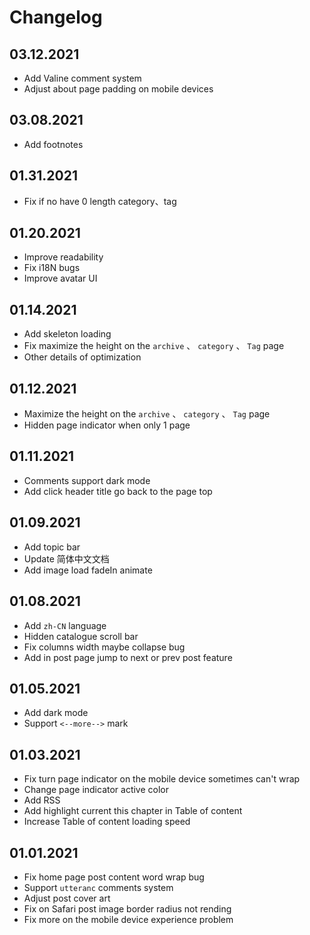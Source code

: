 # Changelog

## 03.12.2021
- Add Valine comment system
- Adjust about page padding on mobile devices

## 03.08.2021
- Add footnotes

## 01.31.2021
- Fix if no have 0 length category、tag

## 01.20.2021
- Improve readability
- Fix i18N bugs
- Improve avatar UI

## 01.14.2021
- Add skeleton loading
- Fix maximize the height on the `archive` 、 `category` 、 `Tag` page
- Other details of optimization

## 01.12.2021
- Maximize the height on the `archive` 、 `category` 、 `Tag` page
- Hidden page indicator when only 1 page

## 01.11.2021
- Comments support dark mode
- Add click header title go back to the page top

## 01.09.2021
- Add topic bar
- Update 简体中文文档
- Add image load fadeIn animate

## 01.08.2021
- Add `zh-CN` language
- Hidden catalogue scroll bar
- Fix columns width maybe collapse bug
- Add in post page jump to next or prev post feature

## 01.05.2021
- Add dark mode
- Support `<--more-->` mark

## 01.03.2021
- Fix turn page indicator on the mobile device sometimes can't wrap
- Change page indicator active color
- Add RSS
- Add highlight current this chapter in Table of content
- Increase Table of content loading speed


## 01.01.2021
- Fix home page post content word wrap bug
- Support `utteranc` comments system
- Adjust post cover art
- Fix on Safari post image border radius not rending
- Fix more on the mobile device experience problem

